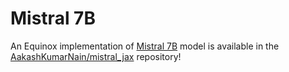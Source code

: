 # Mistral 7B

An Equinox implementation of [Mistral 7B](https://github.com/mistralai/mistral-src/) model is available in the [AakashKumarNain/mistral_jax](https://github.com/AakashKumarNain/mistral_jax) repository!
